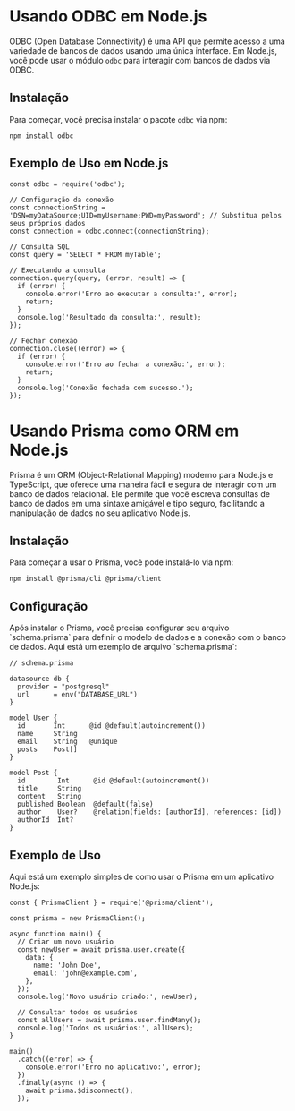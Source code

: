 # Usando ODBC em Node.js

ODBC (Open Database Connectivity) é uma API que permite acesso a uma variedade de bancos de dados usando uma única interface. Em Node.js, você pode usar o módulo `odbc` para interagir com bancos de dados via ODBC.

## Instalação
Para começar, você precisa instalar o pacote `odbc` via npm:

```
npm install odbc
```

## Exemplo de Uso em Node.js

```
const odbc = require('odbc');

// Configuração da conexão
const connectionString = 'DSN=myDataSource;UID=myUsername;PWD=myPassword'; // Substitua pelos seus próprios dados
const connection = odbc.connect(connectionString);

// Consulta SQL
const query = 'SELECT * FROM myTable';

// Executando a consulta
connection.query(query, (error, result) => {
  if (error) {
    console.error('Erro ao executar a consulta:', error);
    return;
  }
  console.log('Resultado da consulta:', result);
});

// Fechar conexão
connection.close((error) => {
  if (error) {
    console.error('Erro ao fechar a conexão:', error);
    return;
  }
  console.log('Conexão fechada com sucesso.');
});
```

# Usando Prisma como ORM em Node.js

Prisma é um ORM (Object-Relational Mapping) moderno para Node.js e TypeScript, que oferece uma maneira fácil e segura de interagir com um banco de dados relacional. Ele permite que você escreva consultas de banco de dados em uma sintaxe amigável e tipo seguro, facilitando a manipulação de dados no seu aplicativo Node.js.

## Instalação

Para começar a usar o Prisma, você pode instalá-lo via npm:

```
npm install @prisma/cli @prisma/client
```

## Configuração

Após instalar o Prisma, você precisa configurar seu arquivo \`schema.prisma\` para definir o modelo de dados e a conexão com o banco de dados. Aqui está um exemplo de arquivo \`schema.prisma\`:

```
// schema.prisma

datasource db {
  provider = "postgresql"
  url      = env("DATABASE_URL")
}

model User {
  id       Int      @id @default(autoincrement())
  name     String
  email    String   @unique
  posts    Post[]
}

model Post {
  id        Int      @id @default(autoincrement())
  title     String
  content   String
  published Boolean  @default(false)
  author    User?    @relation(fields: [authorId], references: [id])
  authorId  Int?
}
```

## Exemplo de Uso

Aqui está um exemplo simples de como usar o Prisma em um aplicativo Node.js:

```
const { PrismaClient } = require('@prisma/client');

const prisma = new PrismaClient();

async function main() {
  // Criar um novo usuário
  const newUser = await prisma.user.create({
    data: {
      name: 'John Doe',
      email: 'john@example.com',
    },
  });
  console.log('Novo usuário criado:', newUser);

  // Consultar todos os usuários
  const allUsers = await prisma.user.findMany();
  console.log('Todos os usuários:', allUsers);
}

main()
  .catch((error) => {
    console.error('Erro no aplicativo:', error);
  })
  .finally(async () => {
    await prisma.$disconnect();
  });
```